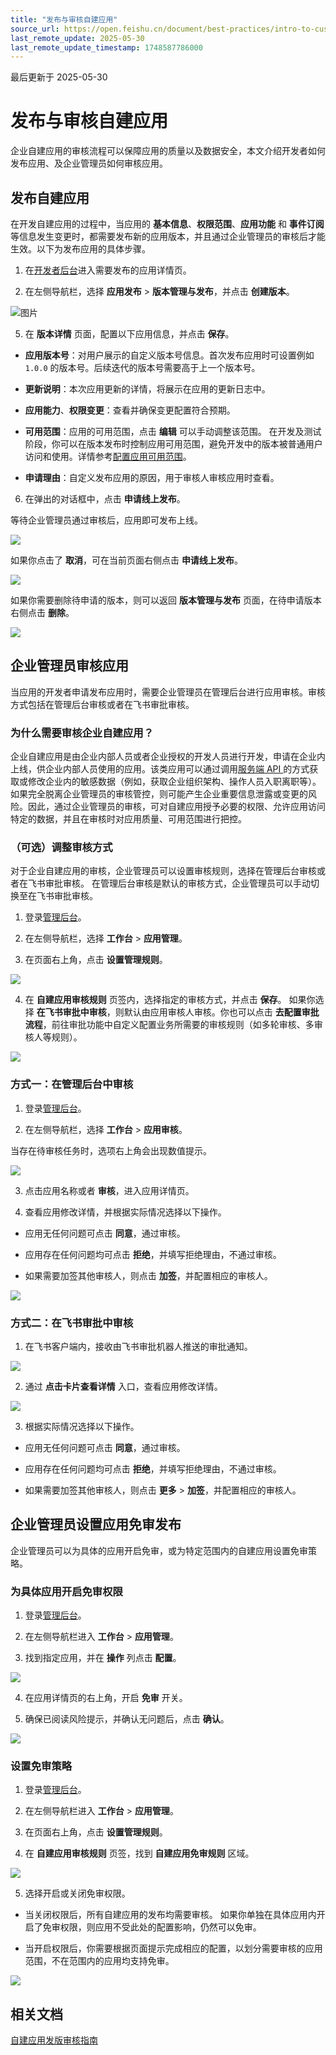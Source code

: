 ```yaml
---
title: "发布与审核自建应用"
source_url: https://open.feishu.cn/document/best-practices/intro-to-custom-app-review
last_remote_update: 2025-05-30
last_remote_update_timestamp: 1748587786000
---
```

最后更新于 2025-05-30

# 发布与审核自建应用

企业自建应用的审核流程可以保障应用的质量以及数据安全，本文介绍开发者如何发布应用、及企业管理员如何审核应用。

## 发布自建应用

在开发自建应用的过程中，当应用的 **基本信息**、**权限范围**、**应用功能** 和 **事件订阅** 等信息发生变更时，都需要发布新的应用版本，并且通过企业管理员的审核后才能生效。以下为发布应用的具体步骤。

1. 在[开发者后台](https://open.feishu.cn/app)进入需要发布的应用详情页。

2. 在左侧导航栏，选择 **应用发布** > **版本管理与发布**，并点击 **创建版本**。

![图片](https://p9-arcosite.byteimg.com/tos-cn-i-goo7wpa0wc/f96fcae3e4f74db28a2dd494d6b7bc05~tplv-goo7wpa0wc-image.image?height=1432&lazyload=true&maxWidth=600&width=2906)

5. 在 **版本详情** 页面，配置以下应用信息，并点击 **保存**。

- **应用版本号**：对用户展示的自定义版本号信息。首次发布应用时可设置例如 `1.0.0` 的版本号。后续迭代的版本号需要高于上一个版本号。

- **更新说明**：本次应用更新的详情，将展示在应用的更新日志中。

- **应用能力**、**权限变更**：查看并确保变更配置符合预期。

- **可用范围**：应用的可用范围，点击 **编辑** 可以手动调整该范围。
    在开发及测试阶段，你可以在版本发布时控制应用可用范围，避免开发中的版本被普通用户访问和使用。详情参考[配置应用可用范围](https://open.feishu.cn/document/home/introduction-to-scope-and-authorization/availability)。

- **申请理由**：自定义发布应用的原因，用于审核人审核应用时查看。

6. 在弹出的对话框中，点击 **申请线上发布**。

等待企业管理员通过审核后，应用即可发布上线。

![](https://sf3-cn.feishucdn.com/obj/open-platform-opendoc/96057a73a5af28ba8fa329d4d250ed9a_904jRfaOM0.png?height=1460&lazyload=true&maxWidth=600&width=2882)

如果你点击了 **取消**，可在当前页面右侧点击 **申请线上发布**。

![](https://sf3-cn.feishucdn.com/obj/open-platform-opendoc/19d788ea4bb05bc7d1a316f058b9311d_XhQj5bM5ej.png?height=750&lazyload=true&maxWidth=600&width=2302)

如果你需要删除待申请的版本，则可以返回 **版本管理与发布** 页面，在待申请版本右侧点击 **删除**。

![](https://sf3-cn.feishucdn.com/obj/open-platform-opendoc/8c0425f0ca18cb193868dcc76d784205_DdVRBYDm4R.png?height=878&lazyload=true&maxWidth=600&width=2882)

## 企业管理员审核应用

当应用的开发者申请发布应用时，需要企业管理员在管理后台进行应用审核。审核方式包括在管理后台审核或者在飞书审批审核。

### 为什么需要审核企业自建应用？

企业自建应用是由企业内部人员或者企业授权的开发人员进行开发，申请在企业内上线，供企业内部人员使用的应用。该类应用可以通过调用[服务端 API ](https://open.feishu.cn/document/ukTMukTMukTM/uYTM5UjL2ETO14iNxkTN/server-api-list)的方式获取或修改企业内的敏感数据（例如，获取企业组织架构、操作人员入职离职等）。如果完全脱离企业管理员的审核管控，则可能产生企业重要信息泄露或变更的风险。因此，通过企业管理员的审核，可对自建应用授予必要的权限、允许应用访问特定的数据，并且在审核时对应用质量、可用范围进行把控。

### （可选）调整审核方式

对于企业自建应用的审核，企业管理员可以设置审核规则，选择在管理后台审核或者在飞书审批审核。
在管理后台审核是默认的审核方式，企业管理员可以手动切换至在飞书审批审核。

1. 登录[管理后台](https://feishu.cn/admin)。

2. 在左侧导航栏，选择 **工作台** > **应用管理**。

3. 在页面右上角，点击 **设置管理规则**。

![](https://sf3-cn.feishucdn.com/obj/open-platform-opendoc/6892a578458a70bba8f1e65a00142689_gS5JThTaDB.png?height=868&lazyload=true&maxWidth=600&width=2882)

4. 在 **自建应用审核规则** 页签内，选择指定的审核方式，并点击 **保存**。
    如果你选择 **在飞书审批中审核**，则默认由应用审核人审核。你也可以点击 **去配置审批流程**，前往审批功能中自定义配置业务所需要的审核规则（如多轮审核、多审核人等规则）。

![](https://sf3-cn.feishucdn.com/obj/open-platform-opendoc/636c917aa75bbd264a69cb84773c1d58_hMCBYxd741.png?height=884&lazyload=true&maxWidth=600&width=2882)

### 方式一：在管理后台中审核

1. 登录[管理后台](https://feishu.cn/admin)。

2. 在左侧导航栏，选择 **工作台** > **应用审核**。

当存在待审核任务时，选项右上角会出现数值提示。

![](https://sf3-cn.feishucdn.com/obj/open-platform-opendoc/527519497561a26ae021c8b48e50748f_kb4Ic0Vtf8.png?height=888&lazyload=true&maxWidth=600&width=2876)

3. 点击应用名称或者 **审核**，进入应用详情页。

4. 查看应用修改详情，并根据实际情况选择以下操作。

- 应用无任何问题可点击 **同意**，通过审核。

- 应用存在任何问题均可点击 **拒绝**，并填写拒绝理由，不通过审核。

- 如果需要加签其他审核人，则点击 **加签**，并配置相应的审核人。

![](https://sf3-cn.feishucdn.com/obj/open-platform-opendoc/3c8f12f6c84377528e866f4e467bc939_IkXGwfsZFY.png?height=754&lazyload=true&maxWidth=600&width=2342)

### 方式二：在飞书审批中审核

1. 在飞书客户端内，接收由飞书审批机器人推送的审批通知。

![](https://sf3-cn.feishucdn.com/obj/open-platform-opendoc/a35db386377ca2d74a1106da1eed5232_OshDWF8zYg.png?height=1518&lazyload=true&maxWidth=600&width=2010)

2. 通过 **点击卡片查看详情** 入口，查看应用修改详情。

![](https://sf3-cn.feishucdn.com/obj/open-platform-opendoc/9ee74184341ca7bb8012e31ad61e02d5_XdjjpfL7fW.png?height=1530&lazyload=true&maxWidth=600&width=2038)

3. 根据实际情况选择以下操作。

- 应用无任何问题可点击 **同意**，通过审核。

- 应用存在任何问题均可点击 **拒绝**，并填写拒绝理由，不通过审核。

- 如果需要加签其他审核人，则点击 **更多** > **加签**，并配置相应的审核人。

## 企业管理员设置应用免审发布

企业管理员可以为具体的应用开启免审，或为特定范围内的自建应用设置免审策略。

### 为具体应用开启免审权限

1. 登录[管理后台](https://feishu.cn/admin)。

2. 在左侧导航栏进入 **工作台** > **应用管理**。

3. 找到指定应用，并在 **操作** 列点击 **配置**。

![](https://sf3-cn.feishucdn.com/obj/open-platform-opendoc/f8ca564747ff0bf99ec29d56540f6743_O1VQXNhihJ.png?height=870&lazyload=true&maxWidth=600&width=2880)

4. 在应用详情页的右上角，开启 **免审** 开关。

5. 确保已阅读风险提示，并确认无问题后，点击 **确认**。

![](https://sf3-cn.feishucdn.com/obj/open-platform-opendoc/66e488f26bece36c8cc324b0c03808c7_tI0C0yRYsu.png?height=1080&lazyload=true&maxWidth=600&width=2380)

### 设置免审策略

1. 登录[管理后台](https://feishu.cn/admin)。

2. 在左侧导航栏进入 **工作台** > **应用管理**。

3. 在页面右上角，点击 **设置管理规则**。

4. 在 **自建应用审核规则** 页签，找到 **自建应用免审规则** 区域。

![](https://sf3-cn.feishucdn.com/obj/open-platform-opendoc/9030b21a48180df8b6ca5415c14e2217_CaMc9S9pvK.png?height=1412&lazyload=true&maxWidth=600&width=2292)

5. 选择开启或关闭免审权限。

- 当关闭权限后，所有自建应用的发布均需要审核。
        如果你单独在具体应用内开启了免审权限，则应用不受此处的配置影响，仍然可以免审。

- 当开启权限后，你需要根据页面提示完成相应的配置，以划分需要审核的应用范围，不在范围内的应用均支持免审。

![](https://sf3-cn.feishucdn.com/obj/open-platform-opendoc/7cd7f174b864a53d2ac9ad8c6c263369_yldj3sczMp.png?height=1442&lazyload=true&maxWidth=600&width=2236)

## 相关文档

[自建应用发版审核指南](https://www.feishu.cn/hc/zh-CN/articles/374230668270#tabs0%7Clineguid-2QfXf)
